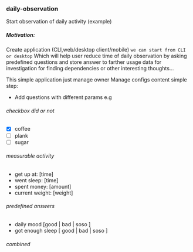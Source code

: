 ### daily-observation
Start observation of daily activity (example)



##### Motivation:
Create application (CLI,web/desktop client/mobile) `we can start from CLI or desktop`
Which will help user reduce time of daily observation
by asking predefined questions and store answer to farther 
usage data for investigation for finding dependencies or other 
interesting thoughts... 

This simple application just manage owner
Manage configs content simple step:
 * Add questions with different params e.g
 
 ###### checkbox did or not
 
 - [X] coffee 
 - [ ] plank 
 - [ ] sugar 
    
###### measurable activity 
* get up at: [time]
* went sleep: [time]
* spent money: [amount]
* current weight: [weight]
    
###### predefined answers
 * daily mood       [good | bad | soso ]
 * got enough sleep [ good | bad | soso ]
 
 ###### combined
  
